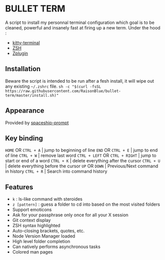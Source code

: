 # BULLET TERM

A script to install my personnal terminal configuration which goal is to be cleaned, powerful and insanely fast at firing up a new term.
Under the hood :
* [kitty-terminal](https://github.com/kovidgoyal/kitty)
* [ZSH](http://www.zsh.org/)
* [Zplugin](https://github.com/zdharma/zplugin)

## Installation
Beware the script is intended to be run after a fesh install, it will wipe out any existing `~/.zshrc` file.
`sh -c "$(curl -fsSL https://raw.githubusercontent.com/RaisonBlue/bullet-term/master/install.sh)"`

## Appearance
Provided by [spaceship-prompt](https://github.com/denysdovhan/spaceship-prompt/)

## Key binding

`HOME` OR `CTRL + A` | jump to beginning of line
`END`  OR `CTRL + E` | jump to end of line
`CTRL + W` | remove last word
`CTRL + LEFT` OR `CTRL + RIGHT` | jump to start or end of a word
`CTRL + K` | delete everything after the cursor
`CTRL + U` | delete everything before the cursor
`UP` OR `DOWN` | Previous/Next command in history
`CTRL + R` | Search into command history

## Features
* `k` : ls-like command with steroides
* `z [pattern]` : guess a folder to cd into based on the most visited folders
* Support emoticons
* Ask for your passphrase only once for all your X session
* Git context display
* ZSH syntax highlighted
* Auto-closing brackets, quotes, etc.
* Node Version Manager loaded
* High level folder completion
* Can natively performs asynchronous tasks
* Colored man pages
